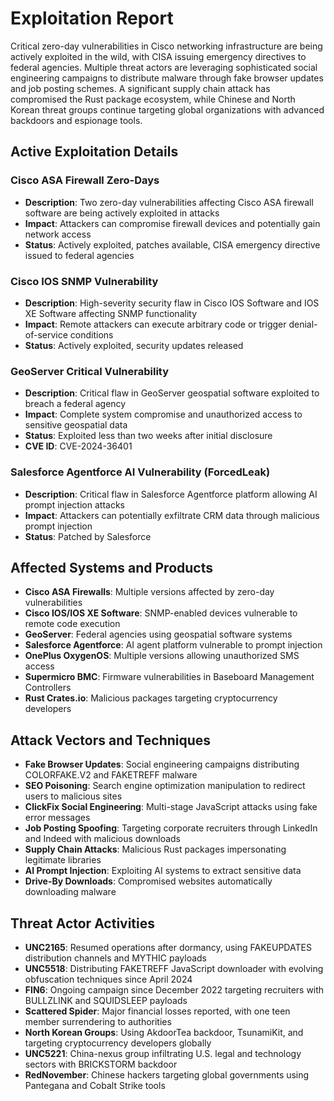 # Exploitation Report

Critical zero-day vulnerabilities in Cisco networking infrastructure are being actively exploited in the wild, with CISA issuing emergency directives to federal agencies. Multiple threat actors are leveraging sophisticated social engineering campaigns to distribute malware through fake browser updates and job posting schemes. A significant supply chain attack has compromised the Rust package ecosystem, while Chinese and North Korean threat groups continue targeting global organizations with advanced backdoors and espionage tools.

## Active Exploitation Details

### Cisco ASA Firewall Zero-Days
- **Description**: Two zero-day vulnerabilities affecting Cisco ASA firewall software are being actively exploited in attacks
- **Impact**: Attackers can compromise firewall devices and potentially gain network access
- **Status**: Actively exploited, patches available, CISA emergency directive issued to federal agencies

### Cisco IOS SNMP Vulnerability
- **Description**: High-severity security flaw in Cisco IOS Software and IOS XE Software affecting SNMP functionality
- **Impact**: Remote attackers can execute arbitrary code or trigger denial-of-service conditions
- **Status**: Actively exploited, security updates released

### GeoServer Critical Vulnerability
- **Description**: Critical flaw in GeoServer geospatial software exploited to breach a federal agency
- **Impact**: Complete system compromise and unauthorized access to sensitive geospatial data
- **Status**: Exploited less than two weeks after initial disclosure
- **CVE ID**: CVE-2024-36401

### Salesforce Agentforce AI Vulnerability (ForcedLeak)
- **Description**: Critical flaw in Salesforce Agentforce platform allowing AI prompt injection attacks
- **Impact**: Attackers can potentially exfiltrate CRM data through malicious prompt injection
- **Status**: Patched by Salesforce

## Affected Systems and Products

- **Cisco ASA Firewalls**: Multiple versions affected by zero-day vulnerabilities
- **Cisco IOS/IOS XE Software**: SNMP-enabled devices vulnerable to remote code execution
- **GeoServer**: Federal agencies using geospatial software systems
- **Salesforce Agentforce**: AI agent platform vulnerable to prompt injection
- **OnePlus OxygenOS**: Multiple versions allowing unauthorized SMS access
- **Supermicro BMC**: Firmware vulnerabilities in Baseboard Management Controllers
- **Rust Crates.io**: Malicious packages targeting cryptocurrency developers

## Attack Vectors and Techniques

- **Fake Browser Updates**: Social engineering campaigns distributing COLORFAKE.V2 and FAKETREFF malware
- **SEO Poisoning**: Search engine optimization manipulation to redirect users to malicious sites
- **ClickFix Social Engineering**: Multi-stage JavaScript attacks using fake error messages
- **Job Posting Spoofing**: Targeting corporate recruiters through LinkedIn and Indeed with malicious downloads
- **Supply Chain Attacks**: Malicious Rust packages impersonating legitimate libraries
- **AI Prompt Injection**: Exploiting AI systems to extract sensitive data
- **Drive-By Downloads**: Compromised websites automatically downloading malware

## Threat Actor Activities

- **UNC2165**: Resumed operations after dormancy, using FAKEUPDATES distribution channels and MYTHIC payloads
- **UNC5518**: Distributing FAKETREFF JavaScript downloader with evolving obfuscation techniques since April 2024
- **FIN6**: Ongoing campaign since December 2022 targeting recruiters with BULLZLINK and SQUIDSLEEP payloads
- **Scattered Spider**: Major financial losses reported, with one teen member surrendering to authorities
- **North Korean Groups**: Using AkdoorTea backdoor, TsunamiKit, and targeting cryptocurrency developers globally
- **UNC5221**: China-nexus group infiltrating U.S. legal and technology sectors with BRICKSTORM backdoor
- **RedNovember**: Chinese hackers targeting global governments using Pantegana and Cobalt Strike tools